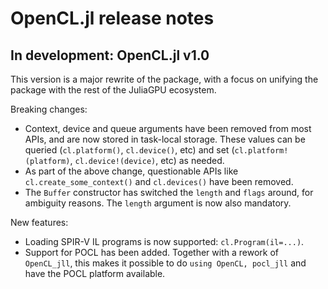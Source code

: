# OpenCL.jl release notes


## In development: OpenCL.jl v1.0

This version is a major rewrite of the package, with a focus on unifying the package with
the rest of the JuliaGPU ecosystem.

Breaking changes:

- Context, device and queue arguments have been removed from most APIs, and are now stored
  in task-local storage. These values can be queried (`cl.platform()`, `cl.device()`, etc)
  and set (`cl.platform!(platform)`, `cl.device!(device)`, etc) as needed.
- As part of the above change, questionable APIs like `cl.create_some_context()` and
  `cl.devices()` have been removed.
- The `Buffer` constructor has switched the `length` and `flags` around, for ambiguity
  reasons. The `length` argument is now also mandatory.


New features:

- Loading SPIR-V IL programs is now supported: `cl.Program(il=...)`.
- Support for POCL has been added. Together with a rework of `OpenCL_jll`, this makes it
  possible to do `using OpenCL, pocl_jll` and have the POCL platform available.
